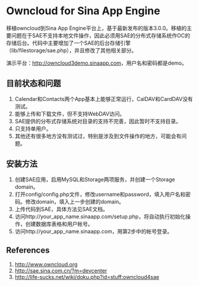 Owncloud for Sina App Engine
============================

移植owncloud到Sina App Engine平台上，基于最新发布的版本3.0.0。移植的主要问题在于SAE不支持本地文件操作，因此必须用SAE的分布式存储系统作OC的存储后台。代码中主要增加了一个SAE的后台存储引擎（lib/filestorage/sae.php），并且修改了其他相关部分。

演示平台：<http://owncloud3demo.sinaapp.com>，用户名和密码都是demo。

目前状态和问题
--------------

1. Calendar和Contacts两个App基本上能够正常运行，CalDAV和CardDAV没有测试。
2. 能够上传和下载文件，但不支持WebDAV访问。
3. SAE提供的分布式存储系统对目录的支持不完善，因此暂时不支持目录。
4. 只支持单用户。
5. 其他还有很多地方没有测试过，特别是涉及到文件操作的地方，可能会有问题。

安装方法
--------

1. 创建SAE应用，启用MySQL和Storage两项服务，并创建一个Storage domain。
2. 打开config/config.php文件，修改username和password，填入用户名和密码。修改domain，填入上一步创建的domain。
3. 上传代码到SAE，具体方法见SAE文档。
4. 访问http://your\_app\_name.sinaapp.com/setup.php，将自动执行初始化操作，创建数据库表格和用户帐号。
5. 访问http://your\_app\_name.sinaapp.com，用第2步中的帐号登录。

References
----------

1. <http://www.owncloud.org>
2. <http://sae.sina.com.cn/?m=devcenter>
3. <http://life-sucks.net/wiki/doku.php?id=stuff:owncloud4sae>
